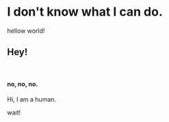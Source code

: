 <!DOCTYPE html>
<html>
    <head>
        <meta charset="utf-8">
        <title>2023.11.16_Lab2</title>
    </head>
    <body>
        <h1>I don't know what I can do.</h1>
        <p>hellow world!</p>
        <h2>Hey!</h2>
        <br>
        <h4>no, no, no.</h4>
        <p>Hi, I am a human.</p>
        <p>wait!</p>
    </body>
 
</html>
